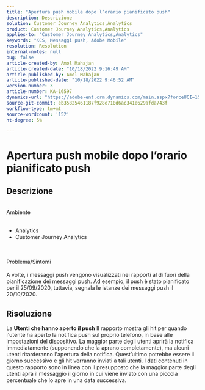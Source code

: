 ```yaml
---
title: "Apertura push mobile dopo l’orario pianificato push"
description: Descrizione
solution: Customer Journey Analytics,Analytics
product: Customer Journey Analytics,Analytics
applies-to: "Customer Journey Analytics,Analytics"
keywords: "KCS, Messaggi push, Adobe Mobile"
resolution: Resolution
internal-notes: null
bug: false
article-created-by: Amol Mahajan
article-created-date: "10/18/2022 9:16:49 AM"
article-published-by: Amol Mahajan
article-published-date: "10/18/2022 9:46:52 AM"
version-number: 3
article-number: KA-16597
dynamics-url: "https://adobe-ent.crm.dynamics.com/main.aspx?forceUCI=1&pagetype=entityrecord&etn=knowledgearticle&id=5bd32097-c54e-ed11-bba2-0022480866ad"
source-git-commit: eb35825461187f928e710d6ac341e629afda743f
workflow-type: tm+mt
source-wordcount: '152'
ht-degree: 5%

---
```


# Apertura push mobile dopo l’orario pianificato push

## Descrizione

<br>Ambiente<br><br>
- Analytics
- Customer Journey Analytics

<br><br>Problema/Sintomi<br><br>
A volte, i messaggi push vengono visualizzati nei rapporti al di fuori della pianificazione dei messaggi push. Ad esempio, il push è stato pianificato per il 25/09/2020, tuttavia, segnala le istanze dei messaggi push il 20/10/2020.


## Risoluzione


La <b>Utenti che hanno aperto il push</b> Il rapporto mostra gli hit per quando l&#39;utente ha aperto la notifica push sul proprio telefono, in base alle impostazioni del dispositivo. La maggior parte degli utenti aprirà la notifica immediatamente (supponendo che la aprano completamente), ma alcuni utenti ritarderanno l&#39;apertura della notifica. Quest’ultimo potrebbe essere il giorno successivo e gli hit verranno inviati a tali utenti. I dati contenuti in questo rapporto sono in linea con il presupposto che la maggior parte degli utenti apra il messaggio il giorno in cui viene inviato con una piccola percentuale che lo apre in una data successiva.
